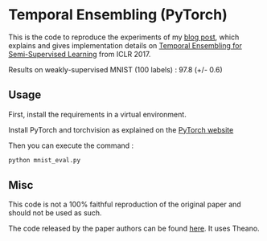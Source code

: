# Temporal Ensembling (PyTorch)

This is the code to reproduce the experiments of my [blog post](https://ferretj.github.io/jekyll/update/2018/01/22/temporal-ensembling.html), which explains and gives implementation details on [Temporal Ensembling for Semi-Supervised Learning](https://arxiv.org/pdf/1610.02242.pdf) from ICLR 2017.

Results on weakly-supervised MNIST (100 labels) : 97.8 (+/- 0.6)

## Usage

First, install the requirements in a virtual environment.

Install PyTorch and torchvision as explained on the [PyTorch website](http://pytorch.org/)

Then you can execute the command :

```py
python mnist_eval.py
```

## Misc

This code is not a 100% faithful reproduction of the original paper and should not be used as such.

The code released by the paper authors can be found [here](https://github.com/smlaine2/tempens). It uses Theano.